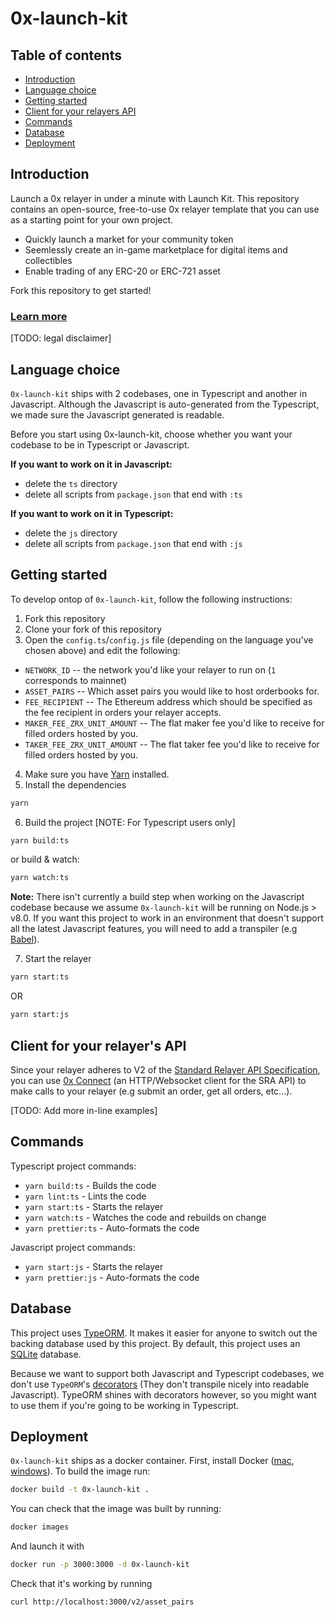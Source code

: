 # 0x-launch-kit

## Table of contents

* [Introduction](#introduction)
* [Language choice](#language-choice)
* [Getting started](#getting-started)
* [Client for your relayers API](#lient-for-your-relayers-api)
* [Commands](#commands)
* [Database](#database)
* [Deployment](#deployment)

## Introduction

Launch a 0x relayer in under a minute with Launch Kit. This repository contains an open-source, free-to-use  0x relayer template that you can use as a starting point for your own project.

- Quickly launch a market for your community token
- Seemlessly create an in-game marketplace for digital items and collectibles
- Enable trading of any ERC-20 or ERC-721 asset

Fork this repository to get started!

### [Learn more](https://0xproject.com/launch-kit)

[TODO: legal disclaimer]

## Language choice

`0x-launch-kit` ships with 2 codebases, one in Typescript and another in Javascript. Although the Javascript is auto-generated from the Typescript, we made sure the Javascript generated is readable.

Before you start using 0x-launch-kit, choose whether you want your codebase to be in Typescript or Javascript.

**If you want to work on it in Javascript:**

-   delete the `ts` directory
-   delete all scripts from `package.json` that end with `:ts`

**If you want to work on it in Typescript:**

-   delete the `js` directory
-   delete all scripts from `package.json` that end with `:js`

## Getting started

To develop ontop of `0x-launch-kit`, follow the following instructions:

1. Fork this repository
2. Clone your fork of this repository
3. Open the `config.ts`/`config.js` file (depending on the language you've chosen above) and edit the following:
- `NETWORK_ID` -- the network you'd like your relayer to run on (`1` corresponds to mainnet)
- `ASSET_PAIRS` -- Which asset pairs you would like to host orderbooks for.
- `FEE_RECIPIENT` -- The Ethereum address which should be specified as the fee recipient in orders your relayer accepts.
- `MAKER_FEE_ZRX_UNIT_AMOUNT` -- The flat maker fee you'd like to receive for filled orders hosted by you.
- `TAKER_FEE_ZRX_UNIT_AMOUNT` -- The flat taker fee you'd like to receive for filled orders hosted by you.
4. Make sure you have [Yarn](https://yarnpkg.com/en/) installed.
5. Install the dependencies

```sh
yarn
```
 
6. Build the project [NOTE: For Typescript users only]

```sh
yarn build:ts
```

or build & watch:

```sh
yarn watch:ts
```

**Note:** There isn't currently a build step when working on the Javascript codebase because we assume `0x-launch-kit` will be running on Node.js > v8.0. If you want this project to work in an environment that doesn't support all the latest Javascript features, you will need to add a transpiler (e.g [Babel](https://babeljs.io/)).

7.   Start the relayer

```sh
yarn start:ts
```

OR

```sh
yarn start:js
```

##  Client for your relayer's API

Since your relayer adheres to V2 of the [Standard Relayer API Specification](https://github.com/0xProject/standard-relayer-api/), you can use [0x Connect](https://0xproject.com/docs/connect) (an HTTP/Websocket client for the SRA API) to make calls to your relayer (e.g submit an order, get all orders, etc...).

[TODO: Add more in-line examples]


## Commands

Typescript project commands: 

- `yarn build:ts` - Builds the code
- `yarn lint:ts` - Lints the code
- `yarn start:ts` - Starts the relayer
- `yarn watch:ts` - Watches the code and rebuilds on change
- `yarn prettier:ts` - Auto-formats the code

Javascript project commands:

- `yarn start:js` - Starts the relayer
- `yarn prettier:js` - Auto-formats the code

## Database

This project uses [TypeORM](https://github.com/typeorm/typeorm). It makes it easier for anyone to switch out the backing database used by this project. By default, this project uses an [SQLite](https://sqlite.org/docs.html) database. 

Because we want to support both Javascript and Typescript codebases, we don't use `TypeORM`'s [decorators](https://github.com/typeorm/typeorm/blob/master/docs/decorator-reference.md) (They don't transpile nicely into readable Javascript). TypeORM shines with decorators however, so you might want to use them if you're going to be working in Typescript.

## Deployment

`0x-launch-kit` ships as a docker container. First, install Docker ([mac](https://docs.docker.com/docker-for-mac/install/), [windows](https://docs.docker.com/docker-for-windows/install/)). To build the image run:

```sh
docker build -t 0x-launch-kit .
```

You can check that the image was built by running:

```sh
docker images
```

And launch it with

```sh
docker run -p 3000:3000 -d 0x-launch-kit
```

Check that it's working by running

```
curl http://localhost:3000/v2/asset_pairs
```
